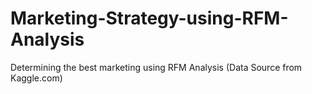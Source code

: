 # Marketing-Strategy-using-RFM-Analysis
Determining the best marketing using RFM Analysis (Data Source from Kaggle.com)
